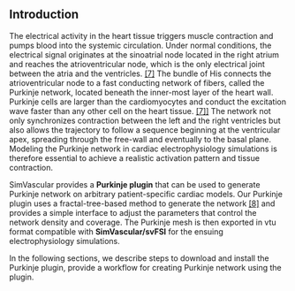 ## Introduction

The electrical activity in the heart tissue triggers muscle contraction and pumps blood into the systemic circulation. Under normal conditions, the electrical signal originates at the sinoatrial node located in the right atrium and reaches the atrioventricular node, which is the only electrical joint between the atria and the ventricles. <a href="#ref-7">[7]</a> The bundle of His connects the atrioventricular node to a fast conducting network of fibers, called the Purkinje network, located beneath the inner-most layer of the heart wall. Purkinje cells are larger than the cardiomyocytes and conduct the excitation wave faster than any other cell on the heart tissue. <a href="#ref-7">[7]]</a> The network not only synchronizes contraction between the left and the right ventricles but also allows the trajectory to follow a sequence beginning at the ventricular apex, spreading through the free-wall and eventually to the basal plane. Modeling the Purkinje network in cardiac electrophysiology simulations is therefore essential to achieve a realistic activation pattern and tissue contraction.

SimVascular provides a <strong>Purkinje plugin</strong> that can be used to generate Purkinje network on arbitrary patient-specific cardiac models. Our Purkinje plugin uses a fractal-tree-based method to generate the network <a href="#ref-8">[8]</a> and provides a simple interface to adjust the parameters that control the network density and coverage. The Purkinje mesh is then exported in vtu format compatible with <strong>SimVascular/svFSI</strong> for the ensuing electrophysiology simulations.

In the following sections, we describe steps to download and install the Purkinje plugin, provide a workflow for creating Purkinje network using the plugin.
